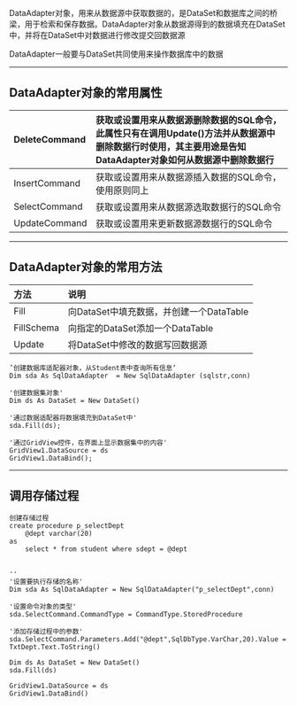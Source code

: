 DataAdapter对象，用来从数据源中获取数据的，是DataSet和数据库之间的桥梁，用于检索和保存数据。DataAdapter对象从数据源得到的数据填充在DataSet中，并将在DataSet中对数据进行修改提交回数据源

DataAdapter一般要与DataSet共同使用来操作数据库中的数据

---

## DataAdapter对象的常用属性

| DeleteCommand | 获取或设置用来从数据源删除数据的SQL命令，此属性只有在调用Update\(\)方法并从数据源中删除数据行时使用，其主要用途是告知DataAdapter对象如何从数据源中删除数据行 |
| :--- | :--- |
| InsertCommand | 获取或设置用来从数据源插入数据的SQL命令，使用原则同上 |
| SelectCommand | 获取或设置用来从数据源选取数据行的SQL命令 |
| UpdateCommand | 获取或设置用来更新数据源数据行的SQL命令 |

---

## DataAdapter对象的常用方法

| 方法 | 说明 |
| :--- | :--- |
| Fill | 向DataSet中填充数据，并创建一个DataTable |
| FillSchema | 向指定的DataSet添加一个DataTable |
| Update | 将DataSet中修改的数据写回数据源 |

```
’创建数据库适配器对象，从Student表中查询所有信息‘
Dim sda As SqlDataAdapter  = New SqlDataAdapter (sqlstr,conn)

'创建数据集对象'
Dim ds As DataSet = New DataSet()

'通过数据适配器将数据填充到DataSet中'
sda.Fill(ds);

'通过GridView控件，在界面上显示数据集中的内容'
GridView1.DataSource = ds
GridView1.DataBind();
```

---

## 调用存储过程

```
创建存储过程
create procedure p_selectDept
    @dept varchar(20)
as
    select * from student where sdept = @dept


··
'设置要执行存储的名称'
Dim sda As SqlDataAdapter = New SqlDataAdapter("p_selectDept",conn)

'设置命令对象的类型'
sda.SelectCommand.CommandType = CommandType.StoredProcedure

'添加存储过程中的参数'
sda.SelectCommand.Parameters.Add("@dept",SqlDbType.VarChar,20).Value = TxtDept.Text.ToString()

Dim ds As DataSet = New DataSet()
sda.Fill(ds)

GridView1.DataSource = ds
GridView1.DataBind()
```



